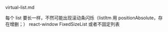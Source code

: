 virtual-list.md

每个 list 要长一样，不然可能出现滚动条闪烁（listItm 用 positionAbsolute，存在增删；） react-window FixedSizeList 或者不固定列表
